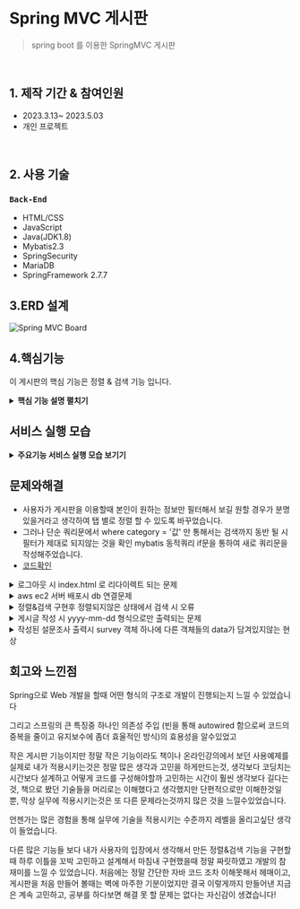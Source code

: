 # Spring MVC 게시판
> spring boot 를 이용한 SpringMVC 게시판

</br>

## 1. 제작 기간 & 참여인원
- 2023.3.13~ 2023.5.03
- 개인 프로젝트
</br>

## 2. 사용 기술

### `Back-End`
  - HTML/CSS 
  - JavaScript
  - Java(JDK1.8)
  - Mybatis2.3
  - SpringSecurity
  - MariaDB
  - SpringFramework 2.7.7

## 3.ERD 설계 

![Spring MVC Board](https://github.com/GukSense/lcomputerstudytwo-1/assets/101082667/d19531b9-749b-4094-8c19-512f16bce715)

## 4.핵심기능
이 게시판의 핵심 기능은 정렬 & 검색 기능 입니다.
<details>
<summary><b>핵심 기능 설명 펼치기</b></summary>
<div markdown="1">

### 전체 흐름
![설계도](https://github.com/GukSense/lcomputerstudytwo-1/assets/101082667/9da8b872-b5b1-4c64-860e-a41070b6c41c)

### 4-1. VIEW
- 게시판 리스트에서 탭 클릭시 정렬 [코드확인](https://github.com/GukSense/lcomputerstudytwo-1/blob/main/src/main/webapp/WEB-INF/views/board/boardList.jsp#L36)
 - view 화면단에서 카테고리를 클릭 할시 카테고리 data를 url에 담아서 보냅니다.
- 게시판 리스트에서 검색 할 데이터요청 [코드확인](https://github.com/GukSense/lcomputerstudytwo-1/blob/main/src/main/webapp/WEB-INF/views/board/boardList.jsp#L79)
 -  form 태그를 통해 data를 요청

### 4-2 Controller
- 요청처리 [코드확인](https://github.com/GukSense/lcomputerstudytwo-1/blob/main/src/main/java/com/lcomputerstudy/example/controller/BoardController.java#L31)
 - 컨트롤러는 요청받은 데이터를 pagination 객체에 담아서 service 로직으로 보냅니다.

### 4-3 Service
- 서비스는 controller 에서 넘겨받은 pagination 객체를 mapper 로 넘겨줍니다. [코드확인](https://github.com/GukSense/lcomputerstudytwo-1/blob/main/src/main/java/com/lcomputerstudy/example/service/BoardServiceImpl.java#L22)

### 4-4 Mapper 
- Mapper 는 mybatis 를 사용하여 xml로 쿼리르 분리해주었습니다. [코드확인](https://github.com/GukSense/lcomputerstudytwo-1/blob/main/src/main/resources/mapper/BoardMapper.xml#L27)
 - db 데이터가 담긴 자바객체를 다시 model 을통해 viewResolver 로 data를 처리합니다. [코드확인](https://github.com/GukSense/lcomputerstudytwo-1/blob/main/src/main/java/com/lcomputerstudy/example/controller/BoardController.java#L49)

	
</div>
</details>

## 서비스 실행 모습 
<details>
<summary><b>주요기능 서비스 실행 모습 보기기</b></summary>

### 회원가입 및 로그인 서비스 기능 
<details>
<summary> 로그인 </summary>
<div markdown="1">

### 로그인화면과 비 로그인 상태일때 화면 표시
로그인 화면
 ![로그인화면](https://github.com/GukSense/lcomputerstudytwo-1/assets/101082667/fb79c701-78d7-458e-9c1c-87803be5b57c)	

 ![비로그인시상태](https://github.com/GukSense/lcomputerstudytwo-1/assets/101082667/ea8a8f56-147b-4bb8-9746-58014a9aecd6)	비 로그인 일 시 우측화면 상단에 상태표시가 뜬다.

 ![로그인후 우측상단 메뉴](https://github.com/GukSense/lcomputerstudytwo-1/assets/101082667/32687b6d-39c4-43c8-b032-bd9a0a60dbc0)		로그인을 하면 상태가 바뀐다.


</div>
</details> 

<summary> 회원가입 </summary>
<div markdown="1">

회원가입 화면
![회원가입화면](https://github.com/GukSense/lcomputerstudytwo-1/assets/101082667/fc053dc3-6208-43d9-a906-7b3fbca05273)
![회원가입후 DB](https://github.com/GukSense/lcomputerstudytwo-1/assets/101082667/f0f0a58f-a52f-4a75-a2ea-7c4e34dc2edd)

회원가입을 하면 DB에 데이터가 저장이 된다.
</div> 

</details> 

</div>
</details>
 
## 문제와해결
- 사용자가 게시판을 이용할때 본인이 원하는 정보만 필터해서 보길 원할 경우가 분명 있을거라고 생각하여 탭 별로 정렬 할 수 있도록 바꾸었습니다.
 - 그러나 단순 쿼리문에서 where category = '값' 만 통해서는 검색까지 동반 될 시 필터가 제대로 되지않는 것을 확인 mybatis 동적쿼리 if문을 통하여 새로 쿼리문을 작성해주었습니다.
 - [코드확인](https://github.com/GukSense/lcomputerstudytwo-1/blob/main/src/main/resources/mapper/BoardMapper.xml#L27)
<details>
<summary> 로그아웃 시 index.html 로 리다이렉트 되는 문제 </summary>
<div markdown="1">
	
```
  .logoutSuccessHandler((request, response, authentication) -> {
	String refererUrl = request.getHeader("Referer");
	response.sendRedirect(refererUrl);
  })
```
- SecurityConfig에 configure 메서드에 logoutSucceHandelr 로 request.getHeader 을 redirect 시키는방법으로 해결
</div>
</details> 
<details>
<summary>aws ec2 서버 배포시 db 연결문제  </summary>
<div markdown="1">
	- springframework.boot 2.7.9 에서 2.7.7 로 다운했더니 해결
</div>
</details> 

<details>
<summary> 정렬&검색 구현후 정렬되지않은 상태에서 검색 시 오류 </summary>
<div markdown="1">
	
```
		<c:if test="${not empty pagination.search.category }">
			<input type="hidden" value="${pagination.search.category }" name="category">
		</c:if>
```
- 간단하게 category 값이 존재할때만 값을 보내주도록 설정해주었다.
</div>
</details> 

<details>
<summary> 게시글 작성 시 yyyy-mm-dd 형식으로만 출력되는 문제   </summary>
<div markdown="1">
	
```
	
						CASE 	WHEN 	(DATE_FORMAT(NOW(),'%Y-%m-%d') = DATE_FORMAT(b_datetime,'%Y-%m-%d'))
						THEN		(DATE_FORMAT(b_datetime,'%H:%i'))
						ELSE 		(DATE_FORMAT(b_datetime,'%Y-%m-%d'))
						END
						) as bDateTime
```
- case when 을 사용하여 해결해주었다.

</div>
</details> 

<details>
<summary>작성된 설문조사 출력시 survey 객체 하나에 다른 객체들의 data가 담겨있지않는 현상 </summary>
<div markdown="1">
```

	public Survey respondSurvey(Survey survey) {
		Survey resultSurvey = surveymapper.getSurvey(survey);
			
		resultSurvey.setQuestions(surveymapper.getQuestions(survey));
			for(Question question : resultSurvey.getQuestions()) {
				question.setsIdx(survey.getsIdx());
				question.setItems(surveymapper.getItems(question));			
			}
	
	   	return resultSurvey;
	}
-서비스 로직에서 mybatis 를 통해 데이터를 얻은 객체들을 forEach 문으로 객체에 data들을 담는것에 성
</div>
</details>

## 회고와 느낀점

Spring으로 Web 개발을 할때 어떤 형식의 구조로 개발이 진행되는지 느낄 수 있었습니다

그리고 스프링의 큰 특징중 하나인 의존성 주입 (빈을 통해 autowired 함으로써 코드의 중복을 줄이고 유지보수에 좀더 효울적인 방식)의 효용성을 알수있었고

작은 게시판 기능이지만 정말 작은 기능이라도 책이나 온라인강의에서 보던 사용예제를 실제로 내가 적용시키는것은 정말 많은 생각과 고민을 하게만드는것,
생각보다 코딩치는 시간보다 설계하고 어떻게 코드를 구성해야할까 고민하는 시간이 훨씬 생각보다 길다는 것,
책으로 봤던 기술들을 머리로는 이해했다고 생각했지만 단편적으로만 이해한것일 뿐, 막상 실무에 적용시키는것은 또 다른 문제라는것까지 많은 것을 느낄수있었습니다.

언젠가는 많은 경험을 통해 실무에 기술을 적용시키는 수준까지 레벨을 올리고싶단 생각이 들었습니다.


다른 많은 기능들 보다 내가 사용자의 입장에서 생각해서 만든 정렬&검색 기능을 구현할때 하루 이틀을 꼬박 고민하고 설계해서 마침내 구현했을때 정말 짜릿하였고 개발의 참 재미를 느낄 수 있었습니다.
처음에는 정말 간단한 자바 코드 조차 이해못해서 헤매이고, 게시판을 처음 만들어 볼때는 벽에 마주한 기분이었지만 결국 이렇게까지 만들어낸 지금은 계속 고민하고, 공부를 하다보면 해결 못 할 문제는 없다는 자신감이 생겼습니다!

